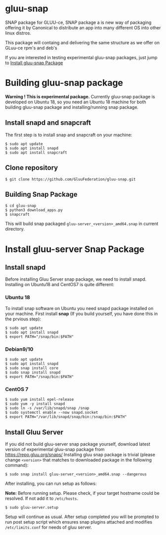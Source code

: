 # gluu-snap
SNAP package for GLUU-ce, SNAP package a is new way of 
packaging offering it by Canonical to distribute an app into many different OS into other linux distros.

This package will containg and delivering the same structure as we offer on GLuu-ce rpm's and deb's

If you are interested in testing experimental gluu-snap packages, just jump to [Install gluu-snap Package](#install-gluu-snap-package)

# Building gluu-snap package
**Warning ! This is experimental package.**
Currently gluu-snap package is developed on Ubuntu 18, so you need an Ubuntu 18 machine for both building gluu-snap package and installing/running snap package. 

## Install snapd and snapcraft
The first step is to install snap and snapcraft on your machine:

```
$ sudo apt update
$ sudo apt install snapd
$ sudo apt install snapcraft
```

## Clone repository

```
$ git clone https://github.com/GluuFederation/gluu-snap.git
```

## Building Snap Package

```
$ cd gluu-snap
$ python3 download_apps.py
$ snapcraft
```
This will build snap packaged `gluu-server_<version>_amd64.snap` in current directory. 

# Install gluu-server Snap Package
## Install snapd
Before installing Gluu Server snap package, we need to install snapd. Installing on Ubuntu18 and CentOS7 is quite different:
### Ubuntu 18
To install snap software on Ubuntu you need snapd package installed on your machine. First install **snap** (If you build yourself, you have done this in the prvious step):

```
$ sudo apt update
$ sudo apt install snapd
$ export PATH="/snap/bin:$PATH"
```
### Debian9/10

```
$ sudo apt update
$ sudo apt install snapd
$ sudo snap install core
$ sudo snap install snapd
$ export PATH="/snap/bin:$PATH"
```

### CentOS 7

```
$ sudo yum install epel-release
$ sudo yum -y install snapd
$ sudo ln -s /var/lib/snapd/snap /snap
$ sudo systemctl enable --now snapd.socket
$ export PATH="/var/lib/snapd/snap/bin:/snap/bin:$PATH"
```

## Install Gluu Server

If you did not build gluu-server snap package yourself, download latest version of experimental gluu-snap package from https://repo.gluu.org/snaps/
Installing gluu snap package is trivial (please change `<version>` that matches to downloaded package in the following command):

```
$ sudo snap install gluu-server_<version>_amd64.snap --dangerous
```



After installing, you can run setup as follows:

**Note:** Before running setup. Please check, if your target hostname could be resolved. If not add it to `/etc/hosts`.

```
$ sudo gluu-server.setup
```

Setup will continue as usual. After setup completed you will be prompted to run post setup script which ensures snap plugins attached and modifies `/etc/limits.conf` for needs of gluu server.
